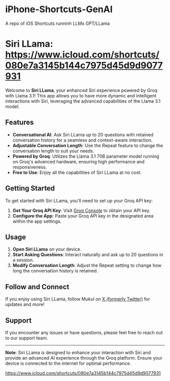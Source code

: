 # iPhone-Shortcuts-GenAI
A repo of iOS Shortcuts runninh LLMs GPT/LLama


# Siri LLama: https://www.icloud.com/shortcuts/080e7a3145b144c7975d45d9d9077931

Welcome to **Siri LLama**, your enhanced Siri experience powered by Groq with Llama 3.1! This app allows you to have more dynamic and intelligent interactions with Siri, leveraging the advanced capabilities of the Llama 3.1 model.

## Features

- **Conversational AI**: Ask Siri LLama up to 20 questions with retained conversation history for a seamless and context-aware interaction.
- **Adjustable Conversation Length**: Use the Repeat feature to change the conversation length to suit your needs.
- **Powered by Groq**: Utilizes the Llama 3.1 70B parameter model running on Groq's advanced hardware, ensuring high performance and responsiveness.
- **Free to Use**: Enjoy all the capabilities of Siri LLama at no cost.

## Getting Started

To get started with Siri LLama, you'll need to set up your Groq API key:

1. **Get Your Groq API Key**: Visit [Groq Console](https://console.groq.com/keys) to obtain your API key.
2. **Configure the App**: Paste your Groq API key in the designated area within the app settings.

## Usage

1. **Open Siri LLama** on your device.
2. **Start Asking Questions**: Interact naturally and ask up to 20 questions in a session.
3. **Modify Conversation Length**: Adjust the Repeat setting to change how long the conversation history is retained.

## Follow and Connect

If you enjoy using Siri LLama, follow Mukul on [X (formerly Twitter)](https://x.com/pathuglife) for updates and more!

## Support

If you encounter any issues or have questions, please feel free to reach out to our support team.

---

**Note**: Siri LLama is designed to enhance your interaction with Siri and provide an advanced AI experience through the Groq platform. Ensure your device is connected to the internet for optimal performance.

https://www.icloud.com/shortcuts/080e7a3145b144c7975d45d9d9077931
